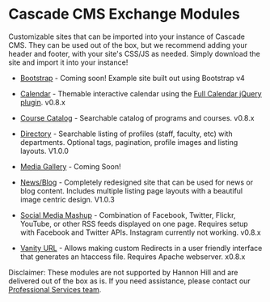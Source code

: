 # Cascade CMS Exchange Modules
Customizable sites that can be imported into your instance of Cascade CMS. They can be used out of the box, but we recommend adding your header and footer, with your site's CSS/JS as needed. Simply download the site and import it into your instance!

* [Bootstrap](https://github.com/hannonhill/exchange-modules/tree/master/bootstrap) - Coming soon! Example site built out using Bootstrap v4

* [Calendar](https://github.com/hannonhill/exchange-modules/tree/master/calendar) - Themable interactive calendar using the [Full Calendar jQuery plugin](https://fullcalendar.io/). v0.8.x

* [Course Catalog](https://github.com/hannonhill/exchange-modules/tree/master/course-catalog) - Searchable catalog of programs and courses. v0.8.x

* [Directory](https://github.com/hannonhill/exchange-modules/tree/master/directory) - Searchable listing of profiles (staff, faculty, etc) with departments. Optional tags, pagination, profile images and listing layouts. V1.0.0

* [Media Gallery](https://github.com/hannonhill/exchange-modules/tree/master/media-gallery) - Coming Soon!

* [News/Blog](https://github.com/hannonhill/exchange-modules/tree/master/news-blog) - Completely redesigned site that can be used for news or blog content. Includes multiple listing page layouts with a beautiful image centric design. V1.0.3

* [Social Media Mashup](https://github.com/hannonhill/exchange-modules/tree/master/social-media-mashup) - Combination of Facebook, Twitter, Flickr, YouTube, or other RSS feeds displayed on one page. Requires setup with Facebook and Twitter APIs. Instagram currently not working. v0.8.x

* [Vanity URL](https://github.com/hannonhill/exchange-modules/tree/master/vanity-url) - Allows making custom Redirects in a user friendly interface that generates an htaccess file. Requires Apache webserver. x0.8.x

Disclaimer: These modules are not supported by Hannon Hill and are delivered out of the box as is. If you need assistance, please contact our [Professional Services team](https://www.hannonhill.com/support/professional-services/index.html).
